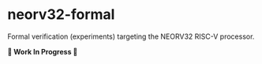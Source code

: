 # neorv32-formal

Formal verification (experiments) targeting the NEORV32 RISC-V processor.

**:construction: Work In Progress :construction:**
